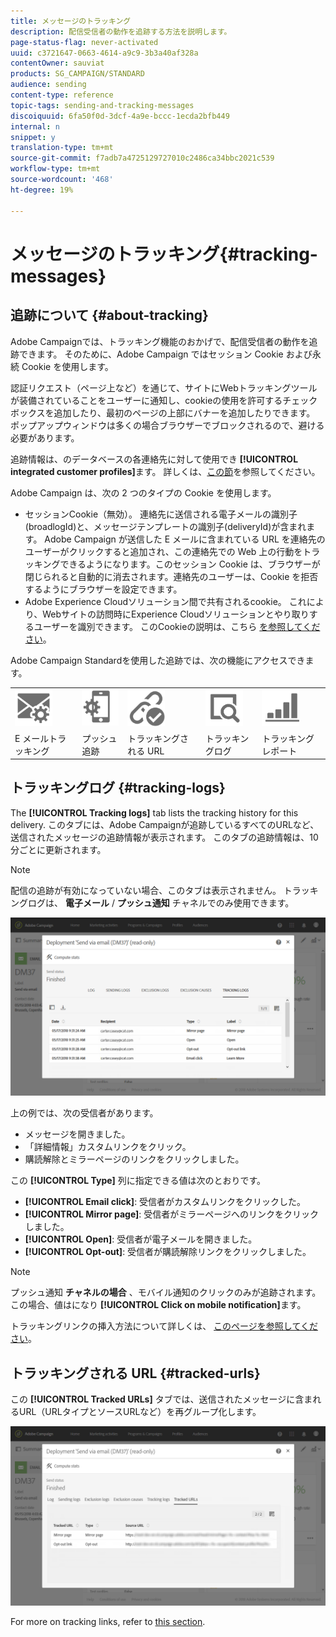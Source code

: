 ```yaml
---
title: メッセージのトラッキング
description: 配信受信者の動作を追跡する方法を説明します。
page-status-flag: never-activated
uuid: c3721647-0663-4614-a9c9-3b3a40af328a
contentOwner: sauviat
products: SG_CAMPAIGN/STANDARD
audience: sending
content-type: reference
topic-tags: sending-and-tracking-messages
discoiquuid: 6fa50f0d-3dcf-4a9e-bccc-1ecda2bfb449
internal: n
snippet: y
translation-type: tm+mt
source-git-commit: f7adb7a4725129727010c2486ca34bbc2021c539
workflow-type: tm+mt
source-wordcount: '468'
ht-degree: 19%

---
```



# メッセージのトラッキング{#tracking-messages}

## 追跡について {#about-tracking}

Adobe Campaignでは、トラッキング機能のおかげで、配信受信者の動作を追跡できます。 そのために、Adobe Campaign ではセッション Cookie および永続 Cookie を使用します。

認証リクエスト（ページ上など）を通じて、サイトにWebトラッキングツールが装備されていることをユーザーに通知し、cookieの使用を許可するチェックボックスを追加したり、最初のページの上部にバナーを追加したりできます。 ポップアップウィンドウは多くの場合ブラウザーでブロックされるので、避ける必要があります。

追跡情報は、のデータベースの各連絡先に対して使用でき **[!UICONTROL integrated customer profiles]**&#x200B;ます。 詳しくは、[この節](../../audiences/using/integrated-customer-profile.md)を参照してください。

Adobe Campaign は、次の 2 つのタイプの Cookie を使用します。

* セッションCookie（無効）。 連絡先に送信される電子メールの識別子(broadlogId)と、メッセージテンプレートの識別子(deliveryId)が含まれます。 Adobe Campaign が送信した E メールに含まれている URL を連絡先のユーザーがクリックすると追加され、この連絡先での Web 上の行動をトラッキングできるようになります。このセッション Cookie は、ブラウザーが閉じられると自動的に消去されます。連絡先のユーザーは、Cookie を拒否するようにブラウザーを設定できます。
* Adobe Experience Cloudソリューション間で共有されるcookie。 これにより、Webサイトの訪問時にExperience Cloudソリューションとやり取りするユーザーを識別できます。 このCookieの説明は、こちら [を参照してください](https://docs.adobe.com/content/help/en/core-services/interface/ec-cookies/cookies-mc.html)。

Adobe Campaign Standardを使用した追跡では、次の機能にアクセスできます。

<table>
<tr>
    <td valign="top">
        <a href="../../administration/using/configuring-email-channel.md#tracking-parameters"><img width="60px" alt="conditions" src="assets/icon_email_parameters.png"/></a>
    </td>
    <td valign="top">
        <a href="https://helpx.adobe.com/campaign/kb/push-tracking.html"><img width="60px" alt="conditions" src="assets/icon_push_parameters.png"/></a>
    </td>
    <td valign="top">
        <a href="../../designing/using/links.md#about-tracked-urls"><img width="60px" alt="conditions" src="assets/icon_url.png"/></a>
    </td>
        <td valign="top">
          <a href="../../sending/using/tracking-messages.md#tracking-logs"><img width="60px" alt="conditions" src="assets/icon_log.png"/></a>
    </td>
    </td>
    <td valign="top">
          <a href="../../reporting/using/tracking-indicators.md"><img width="60px" alt="conditions" src="assets/icon_report.png"/></a>
</tr>
<tr>
<td>E メールトラッキング</td>
<td>プッシュ追跡</td>
<td>トラッキングされる URL</td>
<td>トラッキングログ</td>
<td>トラッキングレポート</td>
</tr>
</table>

## トラッキングログ {#tracking-logs}

The **[!UICONTROL Tracking logs]** tab lists the tracking history for this delivery. このタブには、Adobe Campaignが追跡しているすべてのURLなど、送信されたメッセージの追跡情報が表示されます。 このタブの追跡情報は、10分ごとに更新されます。

>[!NOTE]
>
>配信の追跡が有効になっていない場合、このタブは表示されません。 トラッキングログは、 **電子メール** / **プッシュ通知** チャネルでのみ使用できます。

![](assets/tracking_logs.png)

上の例では、次の受信者があります。

* メッセージを開きました。
* 「詳細情報」カスタムリンクをクリック。
* 購読解除とミラーページのリンクをクリックしました。

この **[!UICONTROL Type]** 列に指定できる値は次のとおりです。

* **[!UICONTROL Email click]**: 受信者がカスタムリンクをクリックした。
* **[!UICONTROL Mirror page]**: 受信者がミラーページへのリンクをクリックしました。
* **[!UICONTROL Open]**: 受信者が電子メールを開きました。
* **[!UICONTROL Opt-out]**: 受信者が購読解除リンクをクリックしました。

>[!NOTE]
>
>プッシュ通知 **チャネルの場合** 、モバイル通知のクリックのみが追跡されます。 この場合、値はになり **[!UICONTROL Click on mobile notification]**&#x200B;ます。

トラッキングリンクの挿入方法について詳しくは、 [このページを参照してください](../../designing/using/links.md#inserting-a-link)。

## トラッキングされる URL {#tracked-urls}

この **[!UICONTROL Tracked URLs]** タブでは、送信されたメッセージに含まれるURL（URLタイプとソースURLなど）を再グループ化します。

![](assets/sending_delivery6.png)

For more on tracking links, refer to [this section](../../designing/using/links.md#about-tracked-urls).
